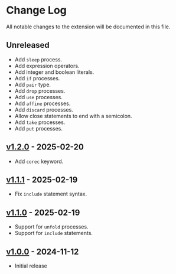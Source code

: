# Change Log

All notable changes to the extension will be documented in this file.

## Unreleased

- Add `sleep` process.
- Add expression operators.
- Add integer and boolean literals.
- Add `if` processes.
- Add `pair` type.
- Add `drop` processes.
- Add `use` processes.
- Add `affine` processes.
- Add `discard` processes.
- Allow close statements to end with a semicolon.
- Add `take` processes.
- Add `put` processes.

## [v1.2.0] - 2025-02-20

- Add `corec` keyword.

## [v1.1.1] - 2025-02-19

- Fix `include` statement syntax.

## [v1.1.0] - 2025-02-19

- Support for `unfold` processes.
- Support for `include` statements.

## [v1.0.0] - 2024-11-12

- Initial release

[v1.2.0]: https://github.com/RiscadoA/vscode-class/releases/tag/v1.2.0
[v1.1.1]: https://github.com/RiscadoA/vscode-class/releases/tag/v1.1.1
[v1.1.0]: https://github.com/RiscadoA/vscode-class/releases/tag/v1.1.0
[v1.0.0]: https://github.com/RiscadoA/vscode-class/releases/tag/v1.0.0
